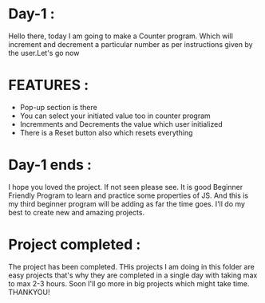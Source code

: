 
# Day-1 :
Hello there, today I am going to make a Counter program. Which will increment and decrement a particular number as per instructions given by the user.Let's go now

# FEATURES : 

- Pop-up section is there
- You can select your initiated value too in counter program
- Incremments and Decrements the value which user initialized
- There is a Reset button also which resets everything

# Day-1 ends :
I hope you loved the project. If not seen please see. It is good Beginner Friendly Program to learn and practice some properties of JS. And this is my third beginner program will be adding as far the time goes. I'll do my best to create new and amazing projects. 

# Project completed :
The project has been completed. THis projects I am doing in this folder are easy projects that's why they are completed in a single day with taking max to max 2-3 hours. Soon I'll go more in big projects which might take time. THANKYOU!